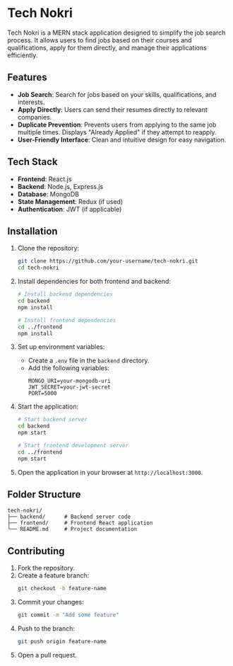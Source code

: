 # Tech Nokri

Tech Nokri is a MERN stack application designed to simplify the job search process. It allows users to find jobs based on their courses and qualifications, apply for them directly, and manage their applications efficiently.

## Features

- **Job Search**: Search for jobs based on your skills, qualifications, and interests.
- **Apply Directly**: Users can send their resumes directly to relevant companies.
- **Duplicate Prevention**: Prevents users from applying to the same job multiple times. Displays "Already Applied" if they attempt to reapply.
- **User-Friendly Interface**: Clean and intuitive design for easy navigation.
  
## Tech Stack

- **Frontend**: React.js
- **Backend**: Node.js, Express.js
- **Database**: MongoDB
- **State Management**: Redux (if used)
- **Authentication**: JWT (if applicable)

## Installation

1. Clone the repository:
   ```bash
   git clone https://github.com/your-username/tech-nokri.git
   cd tech-nokri
   ```

2. Install dependencies for both frontend and backend:
   ```bash
   # Install backend dependencies
   cd backend
   npm install
   
   # Install frontend dependencies
   cd ../frontend
   npm install
   ```

3. Set up environment variables:
   - Create a `.env` file in the `backend` directory.
   - Add the following variables:
     ```env
     MONGO_URI=your-mongodb-uri
     JWT_SECRET=your-jwt-secret
     PORT=5000
     ```

4. Start the application:
   ```bash
   # Start backend server
   cd backend
   npm start

   # Start frontend development server
   cd ../frontend
   npm start
   ```

5. Open the application in your browser at `http://localhost:3000`.

## Folder Structure

```plaintext
tech-nokri/
├── backend/      # Backend server code
├── frontend/     # Frontend React application
└── README.md     # Project documentation
```

## Contributing

1. Fork the repository.
2. Create a feature branch:
   ```bash
   git checkout -b feature-name
   ```
3. Commit your changes:
   ```bash
   git commit -m "Add some feature"
   ```
4. Push to the branch:
   ```bash
   git push origin feature-name
   ```
5. Open a pull request.
